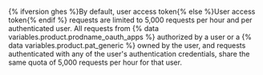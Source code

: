 {% ifversion ghes %}By default, user access token{% else %}User access token{% endif %} requests are limited to 5,000 requests per hour and per authenticated user. All requests from {% data variables.product.prodname_oauth_apps %} authorized by a user or a {% data variables.product.pat_generic %} owned by the user, and requests authenticated with any of the user's authentication credentials, share the same quota of 5,000 requests per hour for that user.
